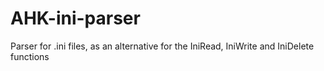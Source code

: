 # AHK-ini-parser
Parser for .ini files, as an alternative for the IniRead, IniWrite and IniDelete functions
